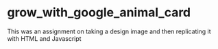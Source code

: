 # grow_with_google_animal_card
This was an assignment on taking a design image and then replicating it with HTML and Javascript
